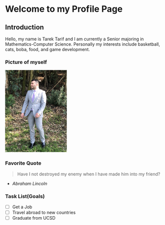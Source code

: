 # Welcome to my Profile Page

## Introduction
Hello, my name is Tarek Tarif and I am currently a Senior majoring in Mathematics-Computer Science. Personally my interests include basketball, cats, boba, food, and game development. 
### Picture of myself
<img src="./ttarif.jpg" alt="picture" width="200"/>

### Favorite Quote
> Have I not destroyed my enemy when I have made him into my friend? 
- *Abraham Lincoln* 

### Task List(Goals)
- [ ]  Get a Job
- [ ]  Travel abroad to new countries
- [ ]  Graduate from UCSD